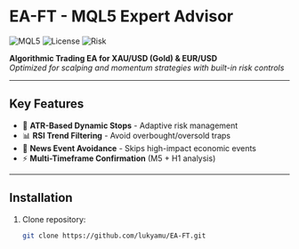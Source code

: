 # EA-FT - MQL5 Expert Advisor

![MQL5](https://img.shields.io/badge/MetaTrader-5-0078d7) 
![License](https://img.shields.io/badge/License-MIT-green)
![Risk](https://img.shields.io/badge/Risk-High-red)

**Algorithmic Trading EA for XAU/USD (Gold) & EUR/USD**  
*Optimized for scalping and momentum strategies with built-in risk controls*

---

## Key Features
- 🎯 **ATR-Based Dynamic Stops** - Adaptive risk management
- 📊 **RSI Trend Filtering** - Avoid overbought/oversold traps
- 🚨 **News Event Avoidance** - Skips high-impact economic events
- ⚡ **Multi-Timeframe Confirmation** (M5 + H1 analysis)

---

## Installation
1. Clone repository:
   ```bash
   git clone https://github.com/lukyamu/EA-FT.git
